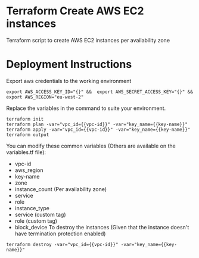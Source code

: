 # Terraform Create AWS EC2 instances
Terraform script to create AWS EC2 instances per availability zone
 
# Deployment Instructions
Export aws credentials to the working environment
 ```
export AWS_ACCESS_KEY_ID="{}" &&  export AWS_SECRET_ACCESS_KEY="{}" && export AWS_REGION="eu-west-2"
```
Replace the variables in the command to suite your environment.
```
terraform init
terraform plan -var="vpc_id={{vpc-id}}" -var="key_name={{key-name}}"
terraform apply -var="vpc_id={{vpc-id}}" -var="key_name={{key-name}}"
terraform output
```
You can modify these common variables (Others are available on the variables.tf file):
- vpc-id
- aws_region
- key-name
- zone
- instance_count (Per availability zone)
- service
- role
- instance_type
- service (custom tag)
- role (custom tag)
- block_device
To destroy the instances (Given that the instance doesn't have termination protection enabled)
```
terraform destroy -var="vpc_id={{vpc-id}}" -var="key_name={{key-name}}"
```
